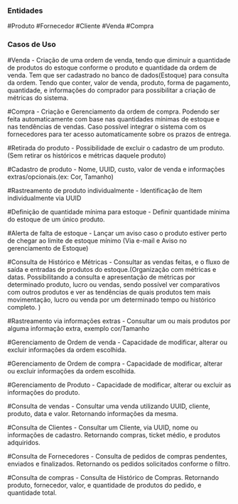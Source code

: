 ### Entidades ###
#Produto
#Fornecedor
#Cliente
#Venda
#Compra


### Casos de Uso ###
#Venda - Criação de uma ordem de venda, tendo que diminuir a quantidade de produtos do estoque conforme o produto e quantidade da ordem de venda. Tem que ser cadastrado no banco de dados(Estoque) para consulta da ordem. Tendo que conter, valor de venda, produto, forma de pagamento, quantidade, e informações do comprador para possibilitar a criação de métricas do sistema.

#Compra - Criação e Gerenciamento da ordem de compra. Podendo ser feita automaticamente com base nas quantidades mínimas de estoque e nas tendências de vendas. Caso possível integrar o sistema com os fornecedores para ter acesso automaticamente sobre os prazos de entrega.

#Retirada do produto - Possibilidade de excluir o cadastro de um produto. (Sem retirar os históricos e métricas daquele produto)

#Cadastro de produto - Nome, UUID, custo, valor de venda e informações extras/opcionais.(ex: Cor, Tamanho)

#Rastreamento de produto individualmente - Identificação de Item individualmente via UUID

#Definição de quantidade mínima para estoque - Definir quantidade mínima do estoque de um único produto.

#Alerta de falta de estoque - Lançar um aviso caso o produto estiver perto de chegar ao limite de estoque mínimo (Via e-mail e Aviso no gerenciamento de Estoque)

#Consulta de Histórico e Métricas - Consultar as vendas feitas, e o fluxo de saída e entradas de produtos do estoque.(Organização com métricas e datas. Possibilitando a consulta e apresentação de métricas por determinado produto, lucro ou vendas, sendo possível ver comparativos com outros produtos e ver as tendências de quais produtos tem mais movimentação, lucro ou venda por um determinado tempo ou histórico completo.  )

#Rastreamento via informações extras - Consultar um ou mais produtos por alguma informação extra, exemplo cor/Tamanho

#Gerenciamento de Ordem de venda - Capacidade de modificar, alterar ou excluir informações da ordem escolhida.

#Gerenciamento de Ordem de compra - Capacidade de modificar, alterar ou excluir informações da ordem escolhida.

#Gerenciamento de Produto - Capacidade de modificar, alterar ou excluir as informações do produto.

#Consulta de vendas - Consultar uma venda utilizando UUID, cliente, produto, data e valor. Retornando informações da mesma.

#Consulta de Clientes - Consultar um Cliente, via UUID, nome ou informações de cadastro. Retornando compras, ticket médio, e produtos adquiridos.

#Consulta de Fornecedores - Consulta de pedidos de compras pendentes, enviados e finalizados. Retornando os pedidos solicitados conforme o filtro.

#Consulta de compras - Consulta de Histórico de Compras. Retornando produto, fornecedor, valor, e quantidade de produtos do pedido, e quantidade total.

